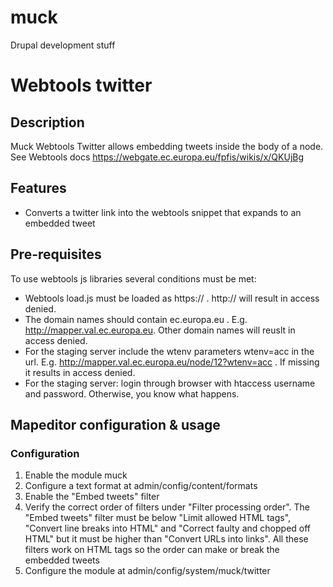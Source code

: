 # muck
Drupal development stuff




# Webtools twitter

## Description
Muck Webtools Twitter allows embedding tweets inside the body of a node.
See Webtools docs https://webgate.ec.europa.eu/fpfis/wikis/x/QKUjBg

## Features
* Converts a twitter link into the webtools snippet that expands to an embedded tweet

## Pre-requisites
To use webtools js libraries several conditions must be met:

* Webtools load.js must be loaded as https:// . http:// will result in access denied.
* The domain names should contain ec.europa.eu . E.g. http://mapper.val.ec.europa.eu. Other domain names will reuslt in access denied.
* For the staging server include the wtenv parameters wtenv=acc in the url. E.g. http://mapper.val.ec.europa.eu/node/12?wtenv=acc . If missing it results in access denied.
* For the staging server: login through browser with htaccess username and password. Otherwise, you know what happens.

## Mapeditor configuration & usage

### Configuration
1. Enable the module muck
2. Configure a text format at admin/config/content/formats
3. Enable the "Embed tweets" filter
4. Verify the correct order of filters under "Filter processing order". The "Embed tweets" filter must be below "Limit allowed HTML tags", "Convert line breaks into HTML" and "Correct faulty and chopped off HTML" but it must be higher than "Convert URLs into links".
   All these filters work on HTML tags so the order can make or break the embedded tweets
5. Configure the module at admin/config/system/muck/twitter